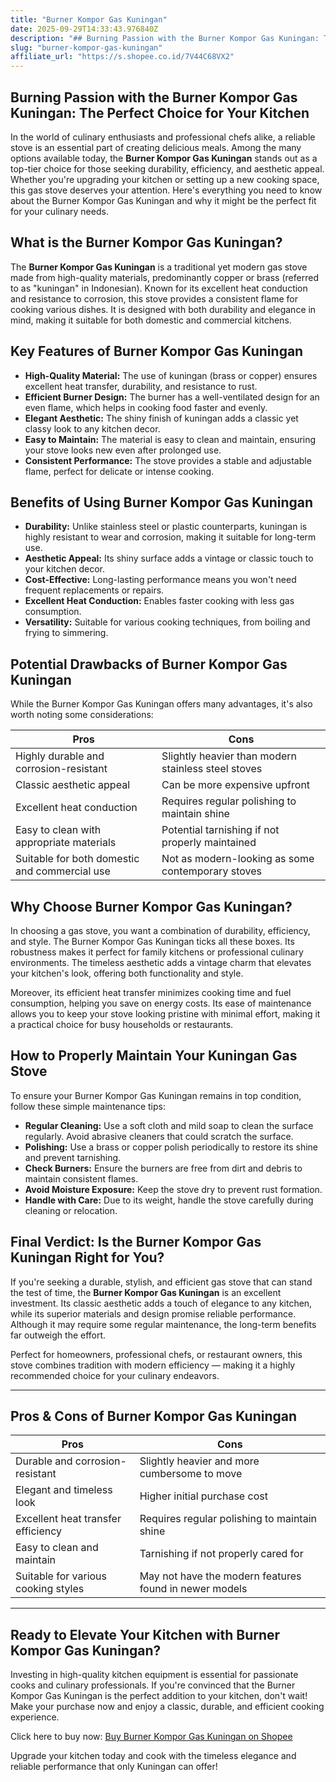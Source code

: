 ```yaml
---
title: "Burner Kompor Gas Kuningan"
date: 2025-09-29T14:33:43.976840Z
description: "## Burning Passion with the Burner Kompor Gas Kuningan: The Perfect Choice for Your Kitchen..."
slug: "burner-kompor-gas-kuningan"
affiliate_url: "https://s.shopee.co.id/7V44C68VX2"
---
```

## Burning Passion with the Burner Kompor Gas Kuningan: The Perfect Choice for Your Kitchen

In the world of culinary enthusiasts and professional chefs alike, a reliable stove is an essential part of creating delicious meals. Among the many options available today, the **Burner Kompor Gas Kuningan** stands out as a top-tier choice for those seeking durability, efficiency, and aesthetic appeal. Whether you're upgrading your kitchen or setting up a new cooking space, this gas stove deserves your attention. Here's everything you need to know about the Burner Kompor Gas Kuningan and why it might be the perfect fit for your culinary needs.

## What is the Burner Kompor Gas Kuningan?

The **Burner Kompor Gas Kuningan** is a traditional yet modern gas stove made from high-quality materials, predominantly copper or brass (referred to as "kuningan" in Indonesian). Known for its excellent heat conduction and resistance to corrosion, this stove provides a consistent flame for cooking various dishes. It is designed with both durability and elegance in mind, making it suitable for both domestic and commercial kitchens.

## Key Features of Burner Kompor Gas Kuningan

- **High-Quality Material:** The use of kuningan (brass or copper) ensures excellent heat transfer, durability, and resistance to rust.
- **Efficient Burner Design:** The burner has a well-ventilated design for an even flame, which helps in cooking food faster and evenly.
- **Elegant Aesthetic:** The shiny finish of kuningan adds a classic yet classy look to any kitchen decor.
- **Easy to Maintain:** The material is easy to clean and maintain, ensuring your stove looks new even after prolonged use.
- **Consistent Performance:** The stove provides a stable and adjustable flame, perfect for delicate or intense cooking.

## Benefits of Using Burner Kompor Gas Kuningan

- **Durability:** Unlike stainless steel or plastic counterparts, kuningan is highly resistant to wear and corrosion, making it suitable for long-term use.
- **Aesthetic Appeal:** Its shiny surface adds a vintage or classic touch to your kitchen decor.
- **Cost-Effective:** Long-lasting performance means you won't need frequent replacements or repairs.
- **Excellent Heat Conduction:** Enables faster cooking with less gas consumption.
- **Versatility:** Suitable for various cooking techniques, from boiling and frying to simmering.

## Potential Drawbacks of Burner Kompor Gas Kuningan

While the Burner Kompor Gas Kuningan offers many advantages, it's also worth noting some considerations:

| Pros                                          | Cons                                              |
|-----------------------------------------------|---------------------------------------------------|
| Highly durable and corrosion-resistant     | Slightly heavier than modern stainless steel stoves |
| Classic aesthetic appeal                     | Can be more expensive upfront                   |
| Excellent heat conduction                    | Requires regular polishing to maintain shine    |
| Easy to clean with appropriate materials     | Potential tarnishing if not properly maintained|
| Suitable for both domestic and commercial use | Not as modern-looking as some contemporary stoves|

## Why Choose Burner Kompor Gas Kuningan?

In choosing a gas stove, you want a combination of durability, efficiency, and style. The Burner Kompor Gas Kuningan ticks all these boxes. Its robustness makes it perfect for family kitchens or professional culinary environments. The timeless aesthetic adds a vintage charm that elevates your kitchen's look, offering both functionality and style.

Moreover, its efficient heat transfer minimizes cooking time and fuel consumption, helping you save on energy costs. Its ease of maintenance allows you to keep your stove looking pristine with minimal effort, making it a practical choice for busy households or restaurants.

## How to Properly Maintain Your Kuningan Gas Stove

To ensure your Burner Kompor Gas Kuningan remains in top condition, follow these simple maintenance tips:

- **Regular Cleaning:** Use a soft cloth and mild soap to clean the surface regularly. Avoid abrasive cleaners that could scratch the surface.
- **Polishing:** Use a brass or copper polish periodically to restore its shine and prevent tarnishing.
- **Check Burners:** Ensure the burners are free from dirt and debris to maintain consistent flames.
- **Avoid Moisture Exposure:** Keep the stove dry to prevent rust formation.
- **Handle with Care:** Due to its weight, handle the stove carefully during cleaning or relocation.

## Final Verdict: Is the Burner Kompor Gas Kuningan Right for You?

If you're seeking a durable, stylish, and efficient gas stove that can stand the test of time, the **Burner Kompor Gas Kuningan** is an excellent investment. Its classic aesthetic adds a touch of elegance to any kitchen, while its superior materials and design promise reliable performance. Although it may require some regular maintenance, the long-term benefits far outweigh the effort.

Perfect for homeowners, professional chefs, or restaurant owners, this stove combines tradition with modern efficiency — making it a highly recommended choice for your culinary endeavors.

---

## Pros & Cons of Burner Kompor Gas Kuningan

| **Pros**                                        | **Cons**                                               |
|------------------------------------------------|--------------------------------------------------------|
| Durable and corrosion-resistant               | Slightly heavier and more cumbersome to move       |
| Elegant and timeless look                      | Higher initial purchase cost                        |
| Excellent heat transfer efficiency             | Requires regular polishing to maintain shine       |
| Easy to clean and maintain                     | Tarnishing if not properly cared for               |
| Suitable for various cooking styles            | May not have the modern features found in newer models |

---

## Ready to Elevate Your Kitchen with Burner Kompor Gas Kuningan?

Investing in high-quality kitchen equipment is essential for passionate cooks and culinary professionals. If you're convinced that the Burner Kompor Gas Kuningan is the perfect addition to your kitchen, don't wait! Make your purchase now and enjoy a classic, durable, and efficient cooking experience.

Click here to buy now: [Buy Burner Kompor Gas Kuningan on Shopee](https://s.shopee.co.id/7V44C68VX2)

Upgrade your kitchen today and cook with the timeless elegance and reliable performance that only Kuningan can offer!